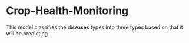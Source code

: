 # Crop-Health-Monitoring
This model classifies the diseases types into three types based on that it will be predicting
